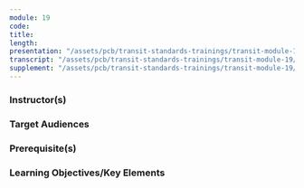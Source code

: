 ```yaml
---
module: 19
code: 
title: 
length: 
presentation: "/assets/pcb/transit-standards-trainings/transit-module-19/mt19ppt.pdf"
transcript: "/assets/pcb/transit-standards-trainings/transit-module-19/mt19trans.pdf"
supplement: "/assets/pcb/transit-standards-trainings/transit-module-19/mt19sup.pdf"
---
```



### Instructor(s)


### Target Audiences


### Prerequisite(s)


### Learning Objectives/Key Elements
